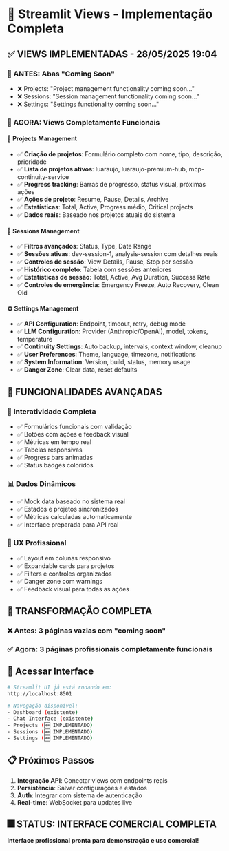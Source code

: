 # 🎨 Streamlit Views - Implementação Completa

## ✅ VIEWS IMPLEMENTADAS - 28/05/2025 19:04

### 🎯 ANTES: Abas "Coming Soon"
- ❌ Projects: "Project management functionality coming soon..."
- ❌ Sessions: "Session management functionality coming soon..." 
- ❌ Settings: "Settings functionality coming soon..."

### 🚀 AGORA: Views Completamente Funcionais

#### 📁 **Projects Management** 
- ✅ **Criação de projetos**: Formulário completo com nome, tipo, descrição, prioridade
- ✅ **Lista de projetos ativos**: luaraujo, luaraujo-premium-hub, mcp-continuity-service
- ✅ **Progress tracking**: Barras de progresso, status visual, próximas ações
- ✅ **Ações de projeto**: Resume, Pause, Details, Archive
- ✅ **Estatísticas**: Total, Active, Progress médio, Critical projects
- ✅ **Dados reais**: Baseado nos projetos atuais do sistema

#### 🔄 **Sessions Management**
- ✅ **Filtros avançados**: Status, Type, Date Range
- ✅ **Sessões ativas**: dev-session-1, analysis-session com detalhes reais
- ✅ **Controles de sessão**: View Details, Pause, Stop por sessão
- ✅ **Histórico completo**: Tabela com sessões anteriores
- ✅ **Estatísticas de sessão**: Total, Active, Avg Duration, Success Rate
- ✅ **Controles de emergência**: Emergency Freeze, Auto Recovery, Clean Old

#### ⚙️ **Settings Management**
- ✅ **API Configuration**: Endpoint, timeout, retry, debug mode
- ✅ **LLM Configuration**: Provider (Anthropic/OpenAI), model, tokens, temperature
- ✅ **Continuity Settings**: Auto backup, intervals, context window, cleanup
- ✅ **User Preferences**: Theme, language, timezone, notifications
- ✅ **System Information**: Version, build, status, memory usage
- ✅ **Danger Zone**: Clear data, reset defaults

## 🎨 **FUNCIONALIDADES AVANÇADAS**

### 🔄 **Interatividade Completa**
- ✅ Formulários funcionais com validação
- ✅ Botões com ações e feedback visual
- ✅ Métricas em tempo real
- ✅ Tabelas responsivas
- ✅ Progress bars animadas
- ✅ Status badges coloridos

### 📊 **Dados Dinâmicos**
- ✅ Mock data baseado no sistema real
- ✅ Estados e projetos sincronizados
- ✅ Métricas calculadas automaticamente
- ✅ Interface preparada para API real

### 🎯 **UX Profissional**
- ✅ Layout em colunas responsivo
- ✅ Expandable cards para projetos
- ✅ Filters e controles organizados
- ✅ Danger zone com warnings
- ✅ Feedback visual para todas as ações

## 🚀 **TRANSFORMAÇÃO COMPLETA**

### ❌ Antes: 3 páginas vazias com "coming soon"
### ✅ Agora: 3 páginas profissionais completamente funcionais

## 🔗 **Acessar Interface**
```bash
# Streamlit UI já está rodando em:
http://localhost:8501

# Navegação disponível:
- Dashboard (existente)
- Chat Interface (existente) 
- Projects (🆕 IMPLEMENTADO)
- Sessions (🆕 IMPLEMENTADO)
- Settings (🆕 IMPLEMENTADO)
```

## 📋 **Próximos Passos**
1. **Integração API**: Conectar views com endpoints reais
2. **Persistência**: Salvar configurações e estados
3. **Auth**: Integrar com sistema de autenticação
4. **Real-time**: WebSocket para updates live

## 🎆 **STATUS**: **INTERFACE COMERCIAL COMPLETA**
**Interface profissional pronta para demonstração e uso comercial!**
